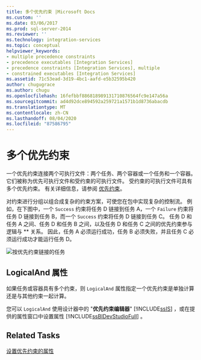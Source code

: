 ```yaml
---
title: 多个优先约束 |Microsoft Docs
ms.custom: ''
ms.date: 03/06/2017
ms.prod: sql-server-2014
ms.reviewer: ''
ms.technology: integration-services
ms.topic: conceptual
helpviewer_keywords:
- multiple precedence constraints
- precedence executables [Integration Services]
- precedence constraints [Integration Services], multiple
- constrained executables [Integration Services]
ms.assetid: 71c53ead-3d19-4bc1-aafd-e5b32595b420
author: chugugrace
ms.author: chugu
ms.openlocfilehash: 16fefbbf886818989131710876564fc9e147a56a
ms.sourcegitcommit: ad4d92dce894592a259721a1571b1d8736abacdb
ms.translationtype: MT
ms.contentlocale: zh-CN
ms.lasthandoff: 08/04/2020
ms.locfileid: "87586795"
---
```

# <a name="multiple-precedence-constraints"></a>多个优先约束
  一个优先约束连接两个可执行文件：两个任务、两个容器或一个任务和一个容器。 它们被称为优先可执行文件和受约束的可执行文件。 受约束的可执行文件可具有多个优先约束。 有关详细信息，请参阅 [优先约束](control-flow/precedence-constraints.md)。  
  
 对约束进行分组以组合成复杂的约束方案，可使您在包中实现复杂的控制流。 例如，在下图中，一个 `Success` 约束将任务 D 链接到任务 A，一个 `Failure` 约束将任务 D 链接到任务 B，而一个 `Success` 约束将任务 D 链接到任务 C。 任务 D 和任务 A 之间、任务 D 和任务 B 之间，以及任务 D 和任务 C 之间的优先约束参与逻辑与 ** 关系。 因此，任务 A 必须运行成功，任务 B 必须失败，并且任务 C 必须运行成功才能运行任务 D。  
  
 ![按优先约束链接的任务](media/precedenceconstraints.gif "按优先约束链接的任务")  
  
## <a name="logicaland-property"></a>LogicalAnd 属性  
 如果任务或容器具有多个约束，则 `LogicalAnd` 属性指定一个优先约束是单独计算还是与其他约束一起计算。  
  
 您可以 `LogicalAnd` 使用设计器中的 "**优先约束编辑器**" [!INCLUDE[ssIS](../includes/ssis-md.md)] ，或在提供的属性窗口中设置属性 [!INCLUDE[ssBIDevStudioFull](../includes/ssbidevstudiofull-md.md)] 。  
  
## <a name="related-tasks"></a>Related Tasks  
 [设置优先约束的属性](../../2014/integration-services/set-the-properties-of-a-precedence-constraint.md)  
  
  
